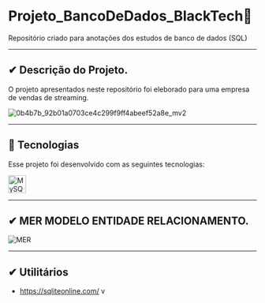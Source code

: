 # Projeto_BancoDeDados_BlackTech🚀 

Repositório criado para anotações dos estudos de banco de dados (SQL)

---

## ✔ Descrição do Projeto.

O projeto apresentados neste repositório foi eleborado para uma empresa de vendas de streaming.

![0b4b7b_92b01a0703ce4c299f9ff4abeef52a8e_mv2](https://user-images.githubusercontent.com/82888848/181658627-35e8a548-ee4a-4552-a5a9-304887992f06.jpeg)

---

## 🚀 Tecnologias

Esse projeto foi desenvolvido com as seguintes tecnologias:

<p align="left">
<a href="https://www.mysql.com/" target="_blank" rel="noreferrer"><img src="https://raw.githubusercontent.com/danielcranney/readme-generator/main/public/icons/skills/mysql-colored.svg" width="36" height="36" alt="MySQL" /></a>
</p>

---

## ✔ MER MODELO ENTIDADE RELACIONAMENTO.

![MER](https://user-images.githubusercontent.com/82888848/181864067-3e8ced36-ba58-4cbe-896c-b26d39870a6b.jpg)



---

## ✔ Utilitários

- https://sqliteonline.com/
v
